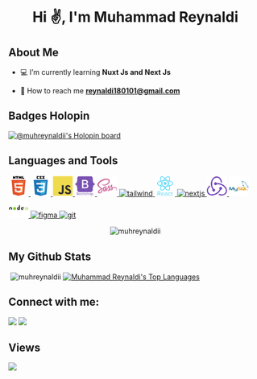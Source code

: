 <h1 align="center">Hi ✌️, I'm Muhammad Reynaldi</h1>

## About Me

- 💻 I’m currently learning **Nuxt Js and Next Js**

- 📧 How to reach me **reynaldi180101@gmail.com**

## Badges Holopin 
[![@muhreynaldii's Holopin board](https://holopin.io/api/user/board?user=muhreynaldii)](https://holopin.io/@muhreynaldii)

## Languages and Tools

<p align="left">

<a href="https://www.w3.org/html/" target="_blank" rel="noreferrer"> <img src="https://raw.githubusercontent.com/devicons/devicon/master/icons/html5/html5-original-wordmark.svg" alt="html5" width="40" height="40"/> </a>
<a href="https://www.w3schools.com/css/" target="_blank" rel="noreferrer"> <img src="https://raw.githubusercontent.com/devicons/devicon/master/icons/css3/css3-original-wordmark.svg" alt="css3" width="40" height="40"/> </a>
<a href="https://developer.mozilla.org/en-US/docs/Web/JavaScript" target="_blank" rel="noreferrer"> <img src="https://raw.githubusercontent.com/devicons/devicon/master/icons/javascript/javascript-original.svg" alt="javascript" width="40" height="40"/> </a>
<a href="https://getbootstrap.com" target="_blank" rel="noreferrer"> <img src="https://raw.githubusercontent.com/devicons/devicon/master/icons/bootstrap/bootstrap-plain-wordmark.svg" alt="bootstrap" width="40" height="40"/> </a>
<a href="https://sass-lang.com" target="_blank" rel="noreferrer"> <img src="https://raw.githubusercontent.com/devicons/devicon/master/icons/sass/sass-original.svg" alt="sass" width="40" height="40"/> </a>
<a href="https://tailwindcss.com/" target="_blank" rel="noreferrer"> <img src="https://www.vectorlogo.zone/logos/tailwindcss/tailwindcss-icon.svg" alt="tailwind" width="40" height="40"/> </a>
<a href="https://reactjs.org/" target="_blank" rel="noreferrer"> <img src="https://raw.githubusercontent.com/devicons/devicon/master/icons/react/react-original-wordmark.svg" alt="react" width="40" height="40"/> </a>
<a href="https://nextjs.org/" target="_blank" rel="noreferrer"> <img src="https://cdn.worldvectorlogo.com/logos/nextjs-2.svg" alt="nextjs" width="40" height="40"/> </a>
<a href="https://redux.js.org" target="_blank" rel="noreferrer"> <img src="https://raw.githubusercontent.com/devicons/devicon/master/icons/redux/redux-original.svg" alt="redux" width="40" height="40"/> </a>
<a href="https://www.mysql.com/" target="_blank" rel="noreferrer"> <img src="https://raw.githubusercontent.com/devicons/devicon/master/icons/mysql/mysql-original-wordmark.svg" alt="mysql" width="40" height="40"/> </a>
<a href="https://nodejs.org" target="_blank" rel="noreferrer"> <img src="https://raw.githubusercontent.com/devicons/devicon/master/icons/nodejs/nodejs-original-wordmark.svg" alt="nodejs" width="40" height="40"/> </a>
<a href="https://www.figma.com/" target="_blank" rel="noreferrer"> <img src="https://www.vectorlogo.zone/logos/figma/figma-icon.svg" alt="figma" width="40" height="40"/> </a> <a href="https://git-scm.com/" target="_blank" rel="noreferrer"> <img src="https://www.vectorlogo.zone/logos/git-scm/git-scm-icon.svg" alt="git" width="40" height="40"/> </a>

</p>

<p align="center"><img align="center" src="https://github-readme-streak-stats.herokuapp.com/?user=muhreynaldii&&theme=react&hide_border=true&bg_color=0D1117" alt="muhreynaldii" /></p>

## My Github Stats

<p>&nbsp;<img align="center" src="https://github-readme-stats.vercel.app/api?username=muhreynaldii&show_icons=true&count_private=true&theme=react&hide_border=true&bg_color=0D1117" alt="muhreynaldii" />
<a href="https://github-readme-stats.vercel.app/api/top-langs?username=muhreynaldii"><img align="center" alt="Muhammad Reynaldi's Top Languages" src="https://github-readme-stats.vercel.app/api/top-langs/?username=muhreynaldii&langs_count=8&count_private=true&layout=compact&theme=react&hide_border=true&bg_color=0D1117" /></a>
</p>


## Connect with me:

<p align="left">

<a href = "https://www.linkedin.com/in/muhammad-reynaldi-606a3a193/"><img src="https://img.icons8.com/fluent/48/000000/linkedin.png"/></a>
<a href = "https://instagram.com/muhreynaldii"><img src="https://img.icons8.com/fluent/48/000000/instagram-new.png"/></a>

## Views

<a href="https://github.com/Meghna-DAS/github-profile-views-counter">
    <img src="https://komarev.com/ghpvc/?username=muhreynaldii&color=blue&style=plastic">
</a>
